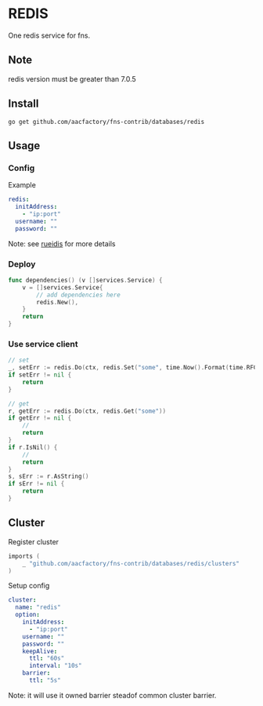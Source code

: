 # REDIS

One redis service for fns.


## Note
redis version must be greater than 7.0.5

## Install

```shell
go get github.com/aacfactory/fns-contrib/databases/redis
```

## Usage

### Config
Example
```yaml
redis:
  initAddress:
    - "ip:port"
  username: ""
  password: ""
```
Note: see [rueidis](https://github.com/redis/rueidis) for more details
### Deploy

```go
func dependencies() (v []services.Service) {
    v = []services.Service{
        // add dependencies here
        redis.New(),
    }
    return
}
```

### Use service client

```go
// set
_, setErr := redis.Do(ctx, redis.Set("some", time.Now().Format(time.RFC3339)).Ex(10*time.Second))
if setErr != nil {
    return
}

// get
r, getErr := redis.Do(ctx, redis.Get("some"))
if getErr != nil {
    // 
    return
}
if r.IsNil() {  
	// 
	return
}
s, sErr := r.AsString()
if sErr != nil {
	return
}
```

## Cluster
Register cluster
```go
imports (
	_ "github.com/aacfactory/fns-contrib/databases/redis/clusters"
)
```
Setup config
```yaml
cluster:
  name: "redis"
  option:
    initAddress:
      - "ip:port"
    username: ""
    password: ""
    keepAlive:
      ttl: "60s"
      interval: "10s"
    barrier:
      ttl: "5s"
```
Note: it will use it owned barrier steadof common cluster barrier.